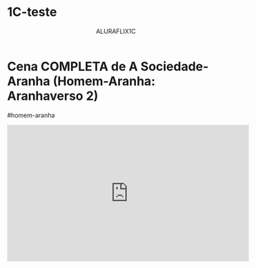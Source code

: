 # 1C-teste
<body>
<header>ALURAFLIX1C</header>


<h1>Cena COMPLETA de A Sociedade-Aranha (Homem-Aranha: Aranhaverso 2)</h1>
<p>#homem-aranha</p>



<iframe width="560" height="315" src="https://www.youtube.com/embed/gnAVlTszeqU?si=wcnYAhID2cFpXaOX" title="YouTube video player" frameborder="0" allow="accelerometer; autoplay; clipboard-write; encrypted-media; gyroscope; picture-in-picture; web-share" referrerpolicy="strict-origin-when-cross-origin" allowfullscreen></iframe>



</body>
</html>
